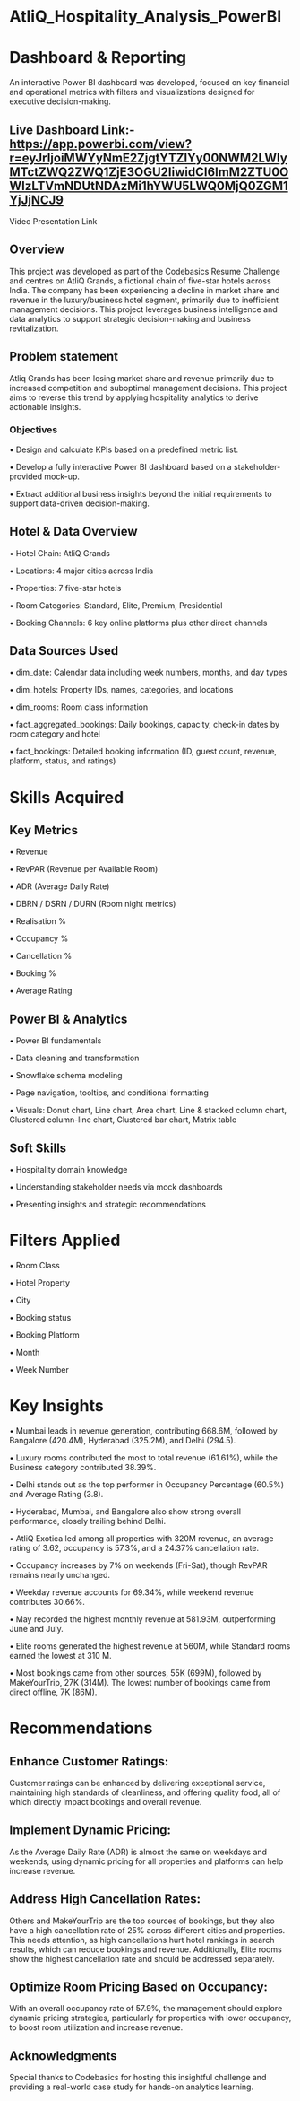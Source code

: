 # AtliQ_Hospitality_Analysis_PowerBI
# Dashboard & Reporting

An interactive Power BI dashboard was developed, focused on key financial and operational metrics with filters and visualizations designed for executive decision-making.

## Live Dashboard Link:- https://app.powerbi.com/view?r=eyJrIjoiMWYyNmE2ZjgtYTZlYy00NWM2LWIyMTctZWQ2ZWQ1ZjE3OGU2IiwidCI6ImM2ZTU0OWIzLTVmNDUtNDAzMi1hYWU5LWQ0MjQ0ZGM1YjJjNCJ9

Video Presentation Link

## Overview
This project was developed as part of the Codebasics Resume Challenge and centres on AtliQ Grands, a fictional chain of five-star hotels across India. The company has been experiencing a decline in market share and revenue in the luxury/business hotel segment, primarily due to inefficient management decisions.
This project leverages business intelligence and data analytics to support strategic decision-making and business revitalization.


## Problem statement
Atliq Grands has been losing market share and revenue primarily due to increased competition and suboptimal management decisions. This project aims to reverse this trend by applying hospitality analytics to derive actionable insights.


### Objectives
•	Design and calculate KPIs based on a predefined metric list.

•	Develop a fully interactive Power BI dashboard based on a stakeholder-provided mock-up.

•	Extract additional business insights beyond the initial requirements to support data-driven decision-making.


## Hotel & Data Overview

•	Hotel Chain: AtliQ Grands

•	Locations: 4 major cities across India

•	Properties: 7 five-star hotels

•	Room Categories: Standard, Elite, Premium, Presidential

•	Booking Channels: 6 key online platforms plus other direct channels


## Data Sources Used

•	dim_date: Calendar data including week numbers, months, and day types

•	dim_hotels: Property IDs, names, categories, and locations

•	dim_rooms: Room class information

•	fact_aggregated_bookings: Daily bookings, capacity, check-in dates by room category and hotel

•	fact_bookings: Detailed booking information (ID, guest count, revenue, platform, status, and ratings)


# Skills Acquired

## Key Metrics
•	Revenue

•	RevPAR (Revenue per Available Room)

•	ADR (Average Daily Rate)

•	DBRN / DSRN / DURN (Room night metrics)

•	Realisation %

•	Occupancy %

•	Cancellation %

•	Booking %

•	Average Rating

## Power BI & Analytics
•	Power BI fundamentals

•	Data cleaning and transformation

•	Snowflake schema modeling

•	Page navigation, tooltips, and conditional formatting

•	Visuals: Donut chart, Line chart, Area chart, Line & stacked column chart, Clustered column-line chart, Clustered bar chart, Matrix table

## Soft Skills

•	Hospitality domain knowledge

•	Understanding stakeholder needs via mock dashboards

•	Presenting insights and strategic recommendations


# Filters Applied

•	Room Class

•	Hotel Property

•	City

•	Booking status

•	Booking Platform

•	Month

•	Week Number


# Key Insights
•	Mumbai leads in revenue generation, contributing 668.6M, followed by Bangalore (420.4M), Hyderabad (325.2M), and Delhi (294.5).

•	Luxury rooms contributed the most to total revenue (61.61%), while the Business category contributed 38.39%.

•	Delhi stands out as the top performer in Occupancy Percentage (60.5%) and Average Rating (3.8). 

•	Hyderabad, Mumbai, and Bangalore also show strong overall performance, closely trailing behind Delhi.

•	AtliQ Exotica led among all properties with 320M revenue, an average rating of 3.62, occupancy is 57.3%, and a 24.37% cancellation rate.

•	Occupancy increases by 7% on weekends (Fri-Sat), though RevPAR remains nearly unchanged.

•	Weekday revenue accounts for 69.34%, while weekend revenue contributes 30.66%.

•	May recorded the highest monthly revenue at 581.93M, outperforming June and July.

•	Elite rooms generated the highest revenue at 560M, while Standard rooms earned the lowest at 310 M.

•	Most bookings came from other sources, 55K (699M), followed by MakeYourTrip, 27K (314M). The lowest number of bookings came from direct offline, 7K (86M).


# Recommendations

## Enhance Customer Ratings:
Customer ratings can be enhanced by delivering exceptional service, maintaining high standards of cleanliness, and offering quality food, all of which directly impact bookings and overall revenue.

## Implement Dynamic Pricing:
As the Average Daily Rate (ADR) is almost the same on weekdays and weekends, using dynamic pricing for all properties and platforms can help increase revenue.

## Address High Cancellation Rates:
Others and MakeYourTrip are the top sources of bookings, but they also have a high cancellation rate of 25% across different cities and properties. This needs attention, as high cancellations hurt hotel rankings in search results, which can reduce bookings and revenue. Additionally, Elite rooms show the highest cancellation rate and should be addressed separately.

## Optimize Room Pricing Based on Occupancy:
With an overall occupancy rate of 57.9%, the management should explore dynamic pricing strategies, particularly for properties with lower occupancy, to boost room utilization and increase revenue.


## Acknowledgments
Special thanks to Codebasics for hosting this insightful challenge and providing a real-world case study for hands-on analytics learning.


